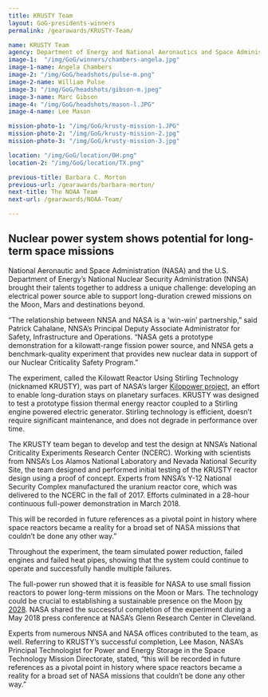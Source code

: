 ```yaml
---
title: KRUSTY Team
layout: GoG-presidents-winners
permalink: /gearawards/KRUSTY-Team/

name: KRUSTY Team
agency: Department of Energy and National Aeronautics and Space Administration
image-1:  "/img/GoG/winners/chambers-angela.jpg"
image-1-name: Angela Chambers
image-2: "/img/GoG/headshots/pulse-m.png"
image-2-name: William Pulse
image-3: "/img/GoG/headshots/gibson-m.jpeg"
image-3-name: Marc Gibson
image-4: "/img/GoG/headshots/mason-l.JPG"
image-4-name: Lee Mason

mission-photo-1: "/img/GoG/krusty-mission-1.JPG"
mission-photo-2: "/img/GoG/krusty-mission-2.jpg"
mission-photo-3: "/img/GoG/krusty-mission-3.jpg"

location: "/img/GoG/location/OH.png"
location-2: "/img/GoG/location/TX.png"

previous-title: Barbara C. Morton
previous-url: /gearawards/barbara-morton/
next-title: The NOAA Team
next-url: /gearawards/NOAA-Team/

---
```


<h2>Nuclear power system shows potential for long-term space missions</h2>

National Aeronautic and Space Administration (NASA) and the U.S. Department of Energy’s National Nuclear Security Administration (NNSA) brought their talents together to address a unique challenge: developing an electrical power source able to support long-duration crewed missions on the Moon, Mars and destinations beyond.

“The relationship between NNSA and NASA is a ‘win-win’ partnership,” said Patrick Cahalane, NNSA’s Principal Deputy Associate Administrator for Safety, Infrastructure and Operations. “NASA gets a prototype demonstration for a kilowatt-range fission power source, and NNSA gets a benchmark-quality experiment that provides new nuclear data in support of our Nuclear Criticality Safety Program.”

The experiment, called the Kilowatt Reactor Using Stirling Technology (nicknamed KRUSTY), was part of NASA’s larger [Kilopower project](https://www.nasa.gov/directorates/spacetech/kilopower), an effort to enable long-duration stays on planetary surfaces. KRUSTY was designed to test a prototype fission thermal energy reactor coupled to a Stirling engine powered electric generator. Stirling technology is efficient, doesn’t require significant maintenance, and does not degrade in performance over time.

The KRUSTY team began to develop and test the design at NNSA’s National Criticality Experiments Research Center (NCERC). Working with scientists from NNSA’s Los Alamos National Laboratory and Nevada National Security Site, the team designed and performed initial testing of the KRUSTY reactor design using a proof of concept. Experts from NNSA’s Y-12 National Security Complex manufactured the uranium reactor core, which was delivered to the NCERC in the fall of 2017. Efforts culminated in a 28-hour continuous full-power demonstration in March 2018.

<div class="testimonial-blockquote">
<p>This will be recorded in future references as a pivotal point in history where space reactors became a reality for a broad set of NASA missions that couldn’t be done any other way.”</p>
</div>

Throughout the experiment, the team simulated power reduction, failed engines and failed heat pipes, showing that the system could continue to operate and successfully handle multiple failures.

The full-power run showed that it is feasible for NASA to use small fission reactors to power long-term missions on the Moon or Mars. The technology could be crucial to establishing a sustainable presence on the Moon [by 2028](https://www.nasa.gov/feature/sending-american-astronauts-to-moon-in-2024-nasa-accepts-challenge). NASA shared the successful completion of the experiment during a May 2018 press conference at NASA’s Glenn Research Center in Cleveland.

Experts from numerous NNSA and NASA offices contributed to the team, as well.
Referring to KRUSTY’s successful completion, Lee Mason, NASA’s Principal Technologist for Power and Energy Storage in the Space Technology Mission Directorate, stated, “this will be recorded in future references as a pivotal point in history where space reactors became a reality for a broad set of NASA missions that couldn’t be done any other way.”

